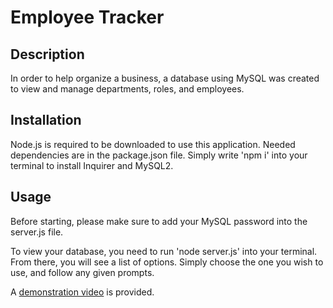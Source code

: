 # Employee Tracker

## Description
In order to help organize a business, a database using MySQL was created to view and manage departments, roles, and employees.

## Installation
Node.js is required to be downloaded to use this application. Needed dependencies are in the package.json file. Simply write 'npm i' into your terminal to install Inquirer and MySQL2.

## Usage
Before starting, please make sure to add your MySQL password into the server.js file. 

To view your database, you need to run 'node server.js' into your terminal. From there, you will see a list of options. Simply choose the one you wish to use, and follow any given prompts.

A [demonstration video]() is provided.